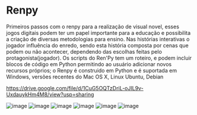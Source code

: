# Renpy

Primeiros passos com o renpy para a realização de visual novel, esses jogos digitais podem ter um papel importante para a educação e possibilita a criação de diversas metodologias para ensino. Nas histórias interativas o jogador influência do enredo, sendo esta história composta por cenas que podem ou não acontecer, dependendo das escolhas feitas pelo protagonista(jogador).
Os scripts do Ren'Py tem um roteiro, e podem incluir blocos de código em Python permitindo ao usuário adicionar novos recursos próprios; o Renpy é construido em Python e é suportada em  Windows, versões recentes do Mac OS X, Linux Ubuntu, Debian

https://drive.google.com/file/d/1CuG5OQTzDriL-oJIL9v-UxdauykHm4M8/view?usp=sharing

![image](https://user-images.githubusercontent.com/92838700/190667968-f8f46976-41da-4483-a254-71f3c12b432a.png)
![image](https://user-images.githubusercontent.com/92838700/190671307-2421176a-8eb9-45d0-941f-95ac980cc1fd.png)
![image](https://user-images.githubusercontent.com/92838700/190668074-cae38d96-53d0-49da-92aa-ad501853b747.png)
![image](https://user-images.githubusercontent.com/92838700/190668167-ecad4f31-2a0e-4cf7-a543-98e658d319bb.png)
![image](https://user-images.githubusercontent.com/92838700/190668240-de63a382-22c6-400f-b7af-7b670fed5ac8.png)
![image](https://user-images.githubusercontent.com/92838700/190668491-736969d2-900e-4e93-96b6-69fae2d1c357.png)
